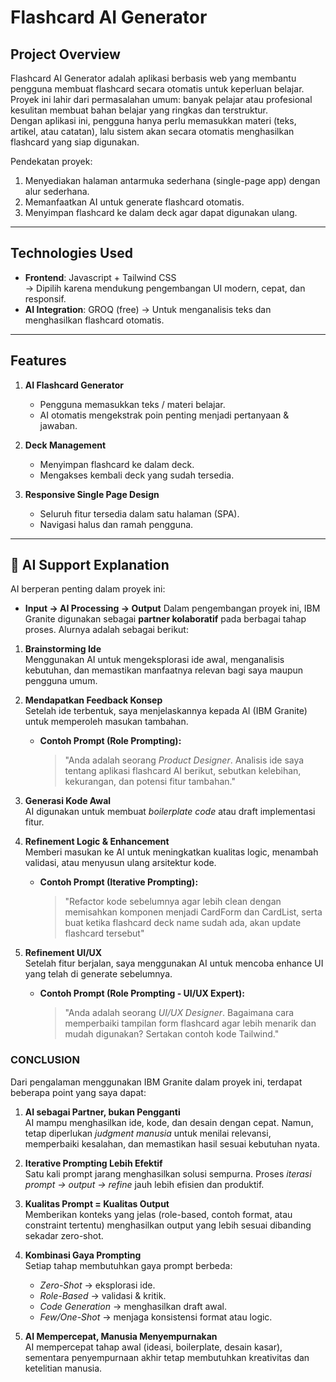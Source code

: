 # Flashcard AI Generator

## Project Overview

Flashcard AI Generator adalah aplikasi berbasis web yang membantu pengguna membuat flashcard secara otomatis untuk keperluan belajar.  
Proyek ini lahir dari permasalahan umum: banyak pelajar atau profesional kesulitan membuat bahan belajar yang ringkas dan terstruktur.  
Dengan aplikasi ini, pengguna hanya perlu memasukkan materi (teks, artikel, atau catatan), lalu sistem akan secara otomatis menghasilkan flashcard yang siap digunakan.

Pendekatan proyek:

1. Menyediakan halaman antarmuka sederhana (single-page app) dengan alur sederhana.
2. Memanfaatkan AI untuk generate flashcard otomatis.
3. Menyimpan flashcard ke dalam deck agar dapat digunakan ulang.

---

## Technologies Used

- **Frontend**: Javascript + Tailwind CSS  
  → Dipilih karena mendukung pengembangan UI modern, cepat, dan responsif.
- **AI Integration**: GROQ (free)
  → Untuk menganalisis teks dan menghasilkan flashcard otomatis.

---

## Features

1. **AI Flashcard Generator**

   - Pengguna memasukkan teks / materi belajar.
   - AI otomatis mengekstrak poin penting menjadi pertanyaan & jawaban.

2. **Deck Management**

   - Menyimpan flashcard ke dalam deck.
   - Mengakses kembali deck yang sudah tersedia.

3. **Responsive Single Page Design**
   - Seluruh fitur tersedia dalam satu halaman (SPA).
   - Navigasi halus dan ramah pengguna.

---

## 🤖 AI Support Explanation

AI berperan penting dalam proyek ini:

- **Input → AI Processing → Output**
Dalam pengembangan proyek ini, IBM Granite digunakan sebagai **partner kolaboratif** pada berbagai tahap proses. Alurnya adalah sebagai berikut:

1. **Brainstorming Ide**  
   Menggunakan AI untuk mengeksplorasi ide awal, menganalisis kebutuhan, dan memastikan manfaatnya relevan bagi saya maupun pengguna umum.  

2. **Mendapatkan Feedback Konsep**  
   Setelah ide terbentuk, saya menjelaskannya kepada AI (IBM Granite) untuk memperoleh masukan tambahan.  

   - **Contoh Prompt (Role Prompting):**  
     > "Anda adalah seorang *Product Designer*. Analisis ide saya tentang aplikasi flashcard AI berikut, sebutkan kelebihan, kekurangan, dan potensi fitur tambahan."  

3. **Generasi Kode Awal**  
   AI digunakan untuk membuat *boilerplate code* atau draft implementasi fitur.

4. **Refinement Logic & Enhancement**  
   Memberi masukan ke AI untuk meningkatkan kualitas logic, menambah validasi, atau menyusun ulang arsitektur kode.  

   - **Contoh Prompt (Iterative Prompting):**  
     > "Refactor kode sebelumnya agar lebih clean dengan memisahkan komponen menjadi CardForm dan CardList, serta buat ketika flashcard deck name sudah ada, akan update flashcard tersebut"  

5. **Refinement UI/UX**  
   Setelah fitur berjalan, saya menggunakan AI untuk mencoba enhance UI yang telah di generate sebelumnya.  

   - **Contoh Prompt (Role Prompting - UI/UX Expert):**  
     > "Anda adalah seorang *UI/UX Designer*. Bagaimana cara memperbaiki tampilan form flashcard agar lebih menarik dan mudah digunakan? Sertakan contoh kode Tailwind."  

### CONCLUSION
Dari pengalaman menggunakan IBM Granite dalam proyek ini, terdapat beberapa point yang saya dapat:

1. **AI sebagai Partner, bukan Pengganti**  
   AI mampu menghasilkan ide, kode, dan desain dengan cepat. Namun, tetap diperlukan *judgment manusia* untuk menilai relevansi, memperbaiki kesalahan, dan memastikan hasil sesuai kebutuhan nyata.

2. **Iterative Prompting Lebih Efektif**  
   Satu kali prompt jarang menghasilkan solusi sempurna. Proses *iterasi prompt → output → refine* jauh lebih efisien dan produktif.

3. **Kualitas Prompt = Kualitas Output**  
   Memberikan konteks yang jelas (role-based, contoh format, atau constraint tertentu) menghasilkan output yang lebih sesuai dibanding sekadar zero-shot.

4. **Kombinasi Gaya Prompting**  
   Setiap tahap membutuhkan gaya prompt berbeda:  
   - *Zero-Shot* → eksplorasi ide.  
   - *Role-Based* → validasi & kritik.  
   - *Code Generation* → menghasilkan draft awal.  
   - *Few/One-Shot* → menjaga konsistensi format atau logic.  

5. **AI Mempercepat, Manusia Menyempurnakan**  
   AI mempercepat tahap awal (ideasi, boilerplate, desain kasar), sementara penyempurnaan akhir tetap membutuhkan kreativitas dan ketelitian manusia.

